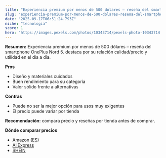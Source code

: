 ```yaml
---
title: "Experiencia premium por menos de 500 dólares – reseña del smartphone OnePlus Nord 5."
slug: "experiencia-premium-por-menos-de-500-dolares-resena-del-smartphone-oneplus-nord-"
date: "2025-09-17T06:51:24.793Z"
niche: "tecnologia"
score: 1
hero: "https://images.pexels.com/photos/10343714/pexels-photo-10343714.jpeg?auto=compress&cs=tinysrgb&fit=crop&h=627&w=1200&auto=compress&cs=tinysrgb&w=1200&h=675&fit=crop"
---
```


**Resumen:** Experiencia premium por menos de 500 dólares – reseña del smartphone OnePlus Nord 5. destaca por su relación calidad/precio y utilidad en el día a día.

**Pros**
- Diseño y materiales cuidados
- Buen rendimiento para su categoría
- Valor sólido frente a alternativas

**Contras**
- Puede no ser la mejor opción para usos muy exigentes
- El precio puede variar por tienda

**Recomendación:** compara precio y reseñas por tienda antes de comprar.

**Dónde comparar precios**
- [Amazon (ES)](https://www.amazon.es/s?k=Experiencia%20premium%20por%20menos%20de%20500%20d%C3%B3lares%20%E2%80%93%20rese%C3%B1a%20del%20smartphone%20OnePlus%20Nord%205.&tag=teknovashop25-21)
- [AliExpress](https://www.aliexpress.com/wholesale?SearchText=Experiencia%20premium%20por%20menos%20de%20500%20d%C3%B3lares%20%E2%80%93%20rese%C3%B1a%20del%20smartphone%20OnePlus%20Nord%205.)
- [SHEIN](https://www.shein.com/pdsearch/Experiencia%20premium%20por%20menos%20de%20500%20d%C3%B3lares%20%E2%80%93%20rese%C3%B1a%20del%20smartphone%20OnePlus%20Nord%205.)